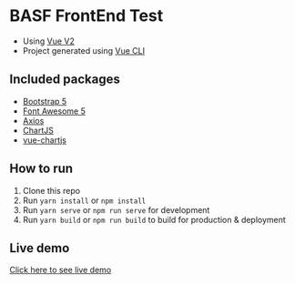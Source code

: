 # BASF FrontEnd Test

* Using [Vue V2](https://vuejs.org)
* Project generated using [Vue CLI](https://vuejs.org)


## Included packages
* [Bootstrap 5](https://getbootstrap.com)
* [Font Awesome 5](https://fontawesome.com)
* [Axios](https://axios-http.com)
* [ChartJS](https://www.chartjs.org)
* [vue-chartjs](https://vue-chartjs.org)

## How to run
1. Clone this repo
2. Run `yarn install` or `npm install`
3. Run `yarn serve` or `npm run serve` for development
4. Run `yarn build` or `npm run build` to build for production & deployment


## Live demo
[Click here to see live demo](https://basf-frontend.iamkujo.com)
